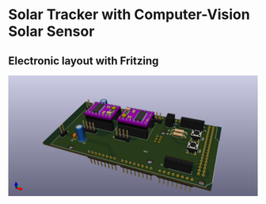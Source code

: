 # Solar Tracker with Computer-Vision Solar Sensor

## Electronic layout with Fritzing

![hardware_setup](hardware/solar-tracker.png)
